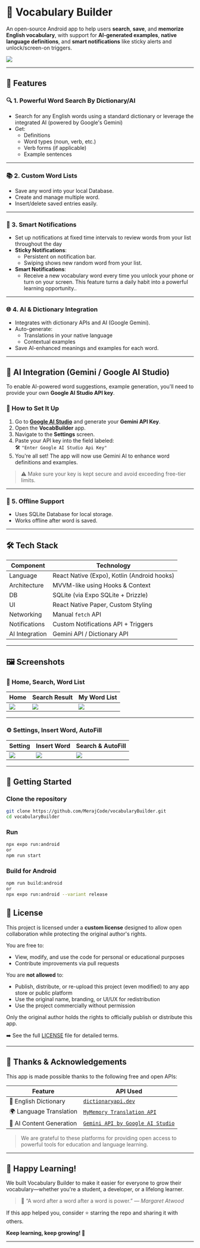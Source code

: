 # 📘 Vocabulary Builder

An open-source Android app to help users **search**, **save**, and **memorize English vocabulary**, with support for **AI-generated examples**, **native language definitions**, and **smart notifications** like sticky alerts and unlock/screen-on triggers.

![](resources/banner.png)

---

## 🚀 Features

### 🔍 1. Powerful Word Search By Dictionary/AI
- Search for any English words using a standard dictionary or leverage the integrated AI (powered by Google's Gemini)
- Get:
  - Definitions
  - Word types (noun, verb, etc.)
  - Verb forms (if applicable)
  - Example sentences

---

### 📚 2. Custom Word Lists
- Save any word into your local Database.
- Create and manage multiple word.
- Insert/delete saved entries easily.

---

### 🔔 3. Smart Notifications
-  Set up notifications at fixed time intervals to review words from your list throughout the day
- **Sticky Notifications**:
  - Persistent on notification bar.
  - Swiping shows new random word from your list.
- **Smart Notifications**:
  - Receive a new vocabulary word every time you unlock your phone or turn on your screen. This feature turns a daily habit into a powerful learning opportunity..

---

### 🌐 4. AI & Dictionary Integration
- Integrates with dictionary APIs and AI (Google Gemini).
- Auto-generate:
  - Translations in your native language
  - Contextual examples
- Save AI-enhanced meanings and examples for each word.
---

## 🤖 AI Integration (Gemini / Google AI Studio)

To enable AI-powered word suggestions, example generation, you'll need to provide your own **Google AI Studio API key**.

### 🔧 How to Set It Up

1. Go to **[Google AI Studio](https://makersuite.google.com/app/apikey)** and generate your **Gemini API Key**.
2. Open the **VocabBuilder** app.
3. Navigate to the **Settings** screen.
4. Paste your API key into the field labeled:  
   🛠️ `"Enter Google AI Studio Api Key"`
5. You're all set! The app will now use Gemini AI to enhance word definitions and examples.

> ⚠️ Make sure your key is kept secure and avoid exceeding free-tier limits.
---

### 💾 5. Offline Support
- Uses SQLite Database for local storage.
- Works offline after word is saved.

---

## 🛠️ Tech Stack

| Component       | Technology                        |
|----------------|------------------------------------|
| Language        | React Native (Expo), Kotlin (Android hooks) |
| Architecture    | MVVM-like using Hooks & Context    |
| DB              | SQLite (via Expo SQLite + Drizzle) |
| UI              | React Native Paper, Custom Styling |
| Networking      | Manual `fetch` API   |
| Notifications   | Custom Notifications API + Triggers |
| AI Integration  | Gemini API / Dictionary API        |
---

## 🖼️ Screenshots

### 📱 Home, Search, Word List

| Home | Search Result | My Word List |
|------|----------------|--------------|
| ![](resources/home.jpg) | ![](resources/home_with_search.jpg) | ![](resources/own_word_list.jpg) |

---

### ⚙️ Settings, Insert Word, AutoFill

| Setting | Insert Word | Search & AutoFill |
|------|----------------|--------------|
| ![](resources/setting.jpg) | ![](resources/insert_word.jpg) | ![](resources/Search_tap_insert.jpg) |

---

## 📲 Getting Started

### Clone the repository
```bash
git clone https://github.com/MerajCode/vocabularyBuilder.git
cd vocabularyBuilder
```
### Run
```bash
npx expo run:android
or
npm run start
```
### Build for Android
```bash
npm run build:android
or
npx expo run:android --variant release

```
## 📌 License

This project is licensed under a **custom license** designed to allow open collaboration while protecting the original author's rights.

You are free to:
- View, modify, and use the code for personal or educational purposes
- Contribute improvements via pull requests

You are **not allowed** to:
- Publish, distribute, or re-upload this project (even modified) to any app store or public platform
- Use the original name, branding, or UI/UX for redistribution
- Use the project commercially without permission

Only the original author holds the rights to officially publish or distribute this app.

➡️ See the full [LICENSE](./LICENSE) file for detailed terms.

---

## 🙏 Thanks & Acknowledgements

This app is made possible thanks to the following free and open APIs:

| Feature                    | API Used                                                                                   |
|---------------------------|---------------------------------------------------------------------------------------------|
| 📖 English Dictionary      | [`dictionaryapi.dev`](https://dictionaryapi.dev)                    |
| 🌍 Language Translation    | [`MyMemory Translation API`](https://mymemory.translated.net)                      |
| 🤖 AI Content Generation   | [`Gemini API by Google AI Studio`](https://aistudio.google.com/apikey) |

> We are grateful to these platforms for providing open access to powerful tools for education and language learning.

---

## 🌟 Happy Learning!

We built Vocabulary Builder to make it easier for everyone to grow their vocabulary—whether you're a student, a developer, or a lifelong learner.

> 💬 “A word after a word after a word is power.” — *Margaret Atwood*

If this app helped you, consider ⭐ starring the repo and sharing it with others.

**Keep learning, keep growing! 🚀**

---